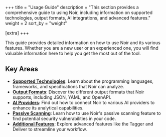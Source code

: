 +++
title = "Usage Guide"
description = "This section provides a comprehensive guide to using Noir, including information on supported technologies, output formats, AI integrations, and advanced features."
weight = 2
sort_by = "weight"

[extra]
+++

This guide provides detailed information on how to use Noir and its various features. Whether you are a new user or an experienced one, you will find valuable information here to help you get the most out of the tool.

## Key Areas

*   **[Supported Technologies](supported/)**: Learn about the programming languages, frameworks, and specifications that Noir can analyze.
*   **[Output Formats](output_formats/)**: Discover the different output formats that Noir supports, including JSON, YAML, and OpenAPI.
*   **[AI Providers](ai_providers/)**: Find out how to connect Noir to various AI providers to enhance its analytical capabilities.
*   **[Passive Scanning](passive_scan/)**: Learn how to use Noir's passive scanning feature to find potential security vulnerabilities in your code.
*   **[Additional Features](more_features/)**: Explore advanced features like the Tagger and Deliver to streamline your workflow.
